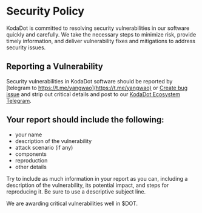 # Security Policy

KodaDot is committed to resolving security vulnerabilities in our software quickly and carefully. We take the necessary steps to minimize risk, provide timely information, and deliver vulnerability fixes and mitigations to address security issues.

## Reporting a Vulnerability

Security vulnerabilities in KodaDot software should be reported by [telegram to https://t.me/yangwao](https://t.me/yangwao) or [Create bug issue](https://github.com/kodadot/nft-gallery/issues/new?assignees=&labels=bug&template=bug.yml&title=Be+descriptive+and+short) and strip out critical details and post to our [KodaDot Ecosystem Telegram](https://t.me/kodadot_eco). 

## Your report should include the following:

- your name
- description of the vulnerability
- attack scenario (if any)
- components
- reproduction
- other details


Try to include as much information in your report as you can, including a description of the vulnerability, its potential impact, and steps for reproducing it. Be sure to use a descriptive subject line.

We are awarding critical vulnerabilities well in $DOT.
